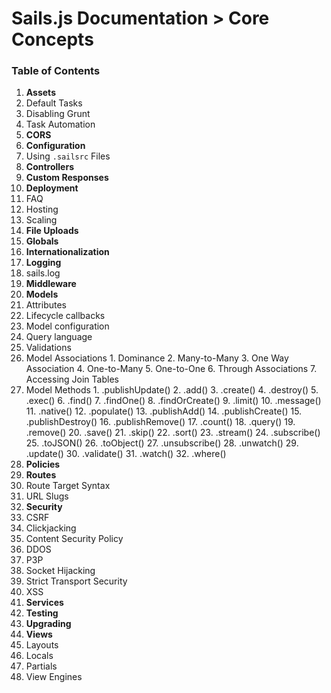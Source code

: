 # Sails.js Documentation > Core Concepts


### Table of Contents

1. **Assets**
  1. Default Tasks
  2. Disabling Grunt
  3. Task Automation
2. **CORS**
3. **Configuration**
  1. Using `.sailsrc` Files
4. **Controllers**
5. **Custom Responses**
6. **Deployment**
  1. FAQ
  2. Hosting
  3. Scaling
7. **File Uploads**
8. **Globals**
9. **Internationalization**
10. **Logging**
  1. sails.log
11. **Middleware**
12. **Models**
  1. Attributes
  2. Lifecycle callbacks
  3. Model configuration
  4. Query language
  5. Validations
  6. Model Associations
    1. Dominance
    2. Many-to-Many
    3. One Way Association
    4. One-to-Many
    5. One-to-One
    6. Through Associations
    7. Accessing Join Tables
  7. Model Methods
    1. .publishUpdate()
    2. .add()
    3. .create()
    4. .destroy()
    5. .exec()
    6. .find()
    7. .findOne()
    8. .findOrCreate()
    9. .limit()
    10. .message()
    11. .native()
    12. .populate()
    13. .publishAdd()
    14. .publishCreate()
    15. .publishDestroy()
    16. .publishRemove()
    17. .count()
    18. .query()
    19. .remove()
    20. .save()
    21. .skip()
    22. .sort()
    23. .stream()
    24. .subscribe()
    25. .toJSON()
    26. .toObject()
    27. .unsubscribe()
    28. .unwatch()
    29. .update()
    30. .validate()
    31. .watch()
    32. .where()
13. **Policies**
14. **Routes**
  1. Route Target Syntax
  2. URL Slugs
15. **Security**
  1. CSRF
  2. Clickjacking
  3. Content Security Policy
  4. DDOS
  5. P3P
  6. Socket Hijacking
  7. Strict Transport Security
  8. XSS
16. **Services**
17. **Testing**
18. **Upgrading**
19. **Views**
  1. Layouts
  2. Locals
  3. Partials
  4. View Engines

<docmeta name="uniqueID" value="home198259">
<docmeta name="displayName" value="--">
